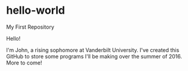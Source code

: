 # hello-world
My First Repository

Hello!

I'm John, a rising sophomore at Vanderbilt University. I've created this GitHub to store some programs I'll be making over the summer of 2016. More to come!
